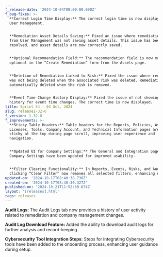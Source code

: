 ```yaml
---
f_release-date: '2024-10-04T00:00:00.000Z'
f_bug-fixes: >-
  **Correct Login Time Display:** The correct login time is now displayed in
  User Management.


  **Remediation Asset Details Saving:** Fixed an issue where remediation created
  from User Management was not saving asset details. This issue has been
  resolved, and asset details are now correctly saved.


  **Optional Recommendation Field:** The recommendation field is now marked as
  optional in the “Create Remediation” form from the Assets page.


  **Deletion of Remediation Linked to Risk:** Fixed the issue where remediation
  was not being deleted when the associated risk was deleted. Remediation is now
  automatically deleted when the risk is removed.


  **Event Time Change History Display:** Fixed the issue of not showing the
  history for event time changes. The correct time is now displayed.
title: Sprint 54 - 04 Oct, 2024
slug: release1-32-0
f_version: 1.32.0
f_improvements: >-
  **Sticky Table Headers:** Table headers for the Reports, Policies, Assets,
  Licenses, Tools, Company Account, and Technical Information pages are now
  sticky at the top during page scroll, improving user experience and
  navigation.


  ‍**Updated UI for Company Settings:** The General and Integration pages in
  Company Settings have been updated for improved usability.


  ‍**Filter Clearing Functionality:** In Reports, Events, Risks, and Audit Logs,
  clicking “Clear Filter” now removes all selected filters, enhancing usability.
updated-on: '2024-10-17T08:40:38.736Z'
created-on: '2024-10-17T08:40:30.327Z'
published-on: '2024-10-21T11:52:39.674Z'
layout: '[releases].html'
tags: releases
---
```


**Audit Logs:** The Audit Logs tab now provides a history of user activity related to remediation and company management changes.

**Audit Log Download Feature:** Added the ability to download audit logs for further analysis and record-keeping.

**Cybersecurity Tool Integration Steps:** Steps for integrating Cybersecurity tools have been added to the onboarding process, enhancing user guidance during setup.
